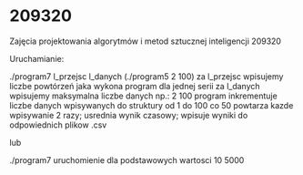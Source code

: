 # 209320
Zajęcia projektowania algorytmów i metod sztucznej inteligencji 209320

Uruchamianie:

./program7 l_przejsc l_danych (./program5 2 100)
za l_przejsc wpisujemy liczbe powtórzeń jaka wykona program dla jednej serii
za l_danych wpisujemy maksymalna liczbe danych
np.: 2 100    program inkrementuje liczbe danych wpisywanych do struktury od 1 do 100 co 50 powtarza kazde wpisywanie 2 razy;
usrednia wynik czasowy; wpisuje wyniki do odpowiednich plikow .csv

lub 
	
./program7
uruchomienie dla podstawowych wartosci 10 5000
